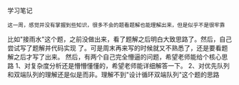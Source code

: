 学习笔记

	这一周，感觉并没有掌握到些知识，很多不会的题看题解也能理解出来，但是似乎不是很牢靠
比如"接雨水"这个题，之前没做出来，看了题解之后明白大致思路了。然后，自己尝试写了题解并代码实现
了。可是周末再来写的时候就又不熟悉了，还是要看题解之后才写了出来。
	然后，有两个自己完全懵逼的问题，希望老师能给个核心思路
1、对复杂度分析还是懵懵懂懂的，希望老师能详细解答一下。
2、对优先队列和双端队列的理解还是似是而非。理解不到"设计循环双端队列"这个题的思路

